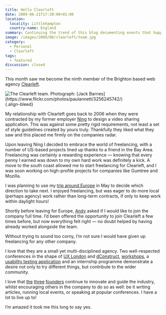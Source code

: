 ```yaml
---
title: Hello Clearleft
date: 2009-06-21T17:30:00+01:00
location:
  locality: Littlehampton
  country-name: England
summary: Continuing the trend of this blog documenting events that happened several weeks ago, this month saw me become the ninth member of the Brighton based web agency Clearleft.
image: /images/2009/06/clearleft/team.jpg
category:
  - Personal
  - Clearleft
tags:
  - featured
discussion: closed
---
```

This month saw me become the ninth member of the Brighton based web agency [Clearleft][1].

![](/images/2009/06/clearleft/team.jpg 'The Clearleft team. Photograph: [Jack Barnes](https://www.flickr.com/photos/paulannett/3256245742/)')
{.align-bleed}

My relationship with Clearleft goes back to 2006 when they were contracted by my former employer [Ning][2] to design a video sharing application. This was against some pretty rigid requirements, not least a set of style guidelines created by yours truly. Thankfully they liked what they saw and this placed me firmly on the companies radar.

Upon leaving Ning I decided to embrace the world of freelancing, with a number of US-based projects lined up thanks to a friend in the Bay Area. Freelancing was certainly a rewarding experience — knowing that every penny I earned was down to my own hard work was definitely a kick. A move to the south coast allowed me to start freelancing for Clearleft, and I was soon working on high-profile projects for companies like Gumtree and Mozilla.

I was planning to use my [trip around Europe][3] in May to decide which direction to take next. I enjoyed freelancing, but was eager to do more local (perhaps agency) work rather than long-term contracts, if only to keep work within daylight hours!

Shortly before leaving for Europe, [Andy][4] asked if I would like to join the company full time. I’d been offered the opportunity to join Clearleft a few times before, but now everything felt right — no doubt helped by having already worked alongside the team.

Without trying to sound too corny, I’m not sure I would have given up freelancing for any other company.

I love that they are a small yet multi-disciplined agency. Two well-respected conferences in the shape of [UX London][5] and [dConstruct][6], [workshops][7], a [usability testing application][8] and an internship programme demonstrate a desire not only to try different things, but contribute to the wider community.

I love that [the][4] [three][9] [founders][10] continue to innovate and guide the industry, whilst encouraging others in the company to do so as well: be it writing articles, running local events, or speaking at popular conferences. I have a lot to live up to!

I’m amazed it took me this long to say yes.

[1]: https://clearleft.com/
[2]: http://ning.com/
[3]: /2009/05/a_european_adventure
[4]: http://andybudd.com/
[5]: http://uxlondon.com/
[6]: http://dconstruct.org/
[7]: https://clearleft.com/does/teach/
[8]: http://silverbackapp.com/
[9]: https://adactio.com/
[10]: http://clagnut.com/
